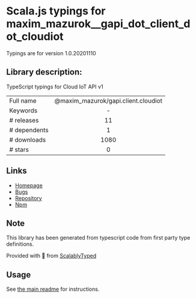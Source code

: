 
# Scala.js typings for maxim_mazurok__gapi_dot_client_dot_cloudiot

Typings are for version 1.0.20201110

## Library description:
TypeScript typings for Cloud IoT API v1

|                    |                 |
| ------------------ | :-------------: |
| Full name          | @maxim_mazurok/gapi.client.cloudiot |
| Keywords           | - |
| # releases         | 11 |
| # dependents       | 1 |
| # downloads        | 1080 |
| # stars            | 0 |

## Links
- [Homepage](https://github.com/Maxim-Mazurok/google-api-typings-generator#readme)
- [Bugs](https://github.com/Maxim-Mazurok/google-api-typings-generator/issues)
- [Repository](https://github.com/Maxim-Mazurok/google-api-typings-generator)
- [Npm](https://www.npmjs.com/package/%40maxim_mazurok%2Fgapi.client.cloudiot)
    


## Note
This library has been generated from typescript code from first party type definitions.

Provided with :purple_heart: from [ScalablyTyped](https://github.com/oyvindberg/ScalablyTyped)

## Usage
See [the main readme](../../readme.md) for instructions.


